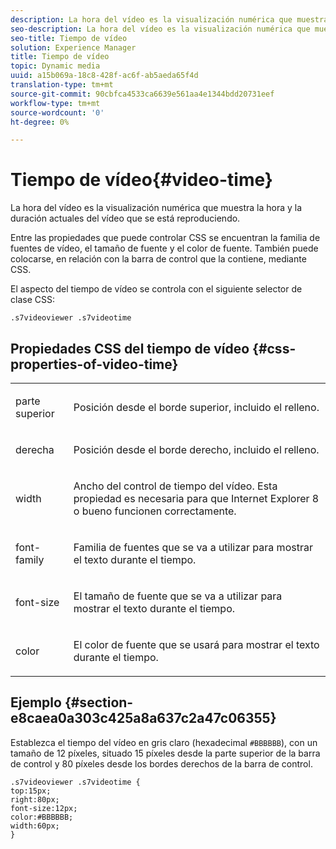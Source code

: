 ```yaml
---
description: La hora del vídeo es la visualización numérica que muestra la hora y la duración actuales del vídeo que se está reproduciendo.
seo-description: La hora del vídeo es la visualización numérica que muestra la hora y la duración actuales del vídeo que se está reproduciendo.
seo-title: Tiempo de vídeo
solution: Experience Manager
title: Tiempo de vídeo
topic: Dynamic media
uuid: a15b069a-18c8-428f-ac6f-ab5aeda65f4d
translation-type: tm+mt
source-git-commit: 90cbfca4533ca6639e561aa4e1344bdd20731eef
workflow-type: tm+mt
source-wordcount: '0'
ht-degree: 0%

---
```



# Tiempo de vídeo{#video-time}

La hora del vídeo es la visualización numérica que muestra la hora y la duración actuales del vídeo que se está reproduciendo.

<!--<a id="section_061E550C1C1D4DB2BD663A898895B38C"></a>-->

Entre las propiedades que puede controlar CSS se encuentran la familia de fuentes de vídeo, el tamaño de fuente y el color de fuente. También puede colocarse, en relación con la barra de control que la contiene, mediante CSS.

El aspecto del tiempo de vídeo se controla con el siguiente selector de clase CSS:

```
.s7videoviewer .s7videotime
```

## Propiedades CSS del tiempo de vídeo {#css-properties-of-video-time}

<table id="table_C48C56E696304C9BAFEE71BA9EA9A174"> 
 <tbody> 
  <tr> 
   <td colname="col1"> <p> <span class="codeph"> parte superior </span> </p> </td> 
   <td colname="col2"> <p>Posición desde el borde superior, incluido el relleno. </p> </td> 
  </tr> 
  <tr> 
   <td colname="col1"> <p> <span class="codeph"> derecha </span> </p> </td> 
   <td colname="col2"> <p>Posición desde el borde derecho, incluido el relleno. </p> </td> 
  </tr> 
  <tr> 
   <td colname="col1"> <p> <span class="codeph"> width </span> </p> </td> 
   <td colname="col2"> <p> Ancho del control de tiempo del vídeo. Esta propiedad es necesaria para que Internet Explorer 8 o bueno funcionen correctamente. </p> </td> 
  </tr> 
  <tr> 
   <td colname="col1"> <p> <span class="codeph"> font-family  </span> </p> </td> 
   <td colname="col2"> <p>Familia de fuentes que se va a utilizar para mostrar el texto durante el tiempo. </p> </td> 
  </tr> 
  <tr> 
   <td colname="col1"> <p> <span class="codeph"> font-size  </span> </p> </td> 
   <td colname="col2"> <p>El tamaño de fuente que se va a utilizar para mostrar el texto durante el tiempo. </p> </td> 
  </tr> 
  <tr> 
   <td colname="col1"> <p> <span class="codeph"> color </span> </p> </td> 
   <td colname="col2"> <p>El color de fuente que se usará para mostrar el texto durante el tiempo. </p> </td> 
  </tr> 
 </tbody> 
</table>

## Ejemplo {#section-e8caea0a303c425a8a637c2a47c06355}

Establezca el tiempo del vídeo en gris claro (hexadecimal `#BBBBBB`), con un tamaño de 12 píxeles, situado 15 píxeles desde la parte superior de la barra de control y 80 píxeles desde los bordes derechos de la barra de control.

```
.s7videoviewer .s7videotime { 
top:15px; 
right:80px; 
font-size:12px; 
color:#BBBBBB; 
width:60px;  
}
```


